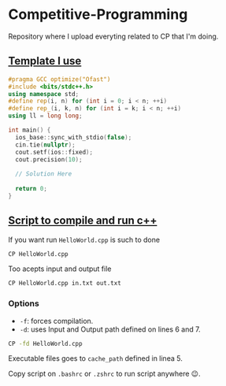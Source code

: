 # Competitive-Programming

Repository where I upload everyting related to CP that I'm doing. 

## [Template I use](/Copy%20Paste/Template.cpp)
```cpp
#pragma GCC optimize("Ofast")
#include <bits/stdc++.h>
using namespace std;
#define rep(i, n) for (int i = 0; i < n; ++i)
#define rep_(i, k, n) for (int i = k; i < n; ++i)
using ll = long long;

int main() {
  ios_base::sync_with_stdio(false);
  cin.tie(nullptr);
  cout.setf(ios::fixed);
  cout.precision(10);
  
  // Solution Here
  
  return 0;
}
```

## [Script to compile and run c++](/Copy%20Paste/CP.sh)

If you want run `HelloWorld.cpp` is such to done 
```bash
CP HelloWorld.cpp
``` 
Too acepts input and output file
```bash
CP HelloWorld.cpp in.txt out.txt
```
### Options
- `-f`: forces compilation.
- `-d`: uses Input and Output path defined on lines 6 and 7.

```bash
CP -fd HelloWorld.cpp
```
Executable files goes to `cache_path` defined in linea 5. 

Copy script on `.bashrc` or `.zshrc` to run script anywhere 😉.